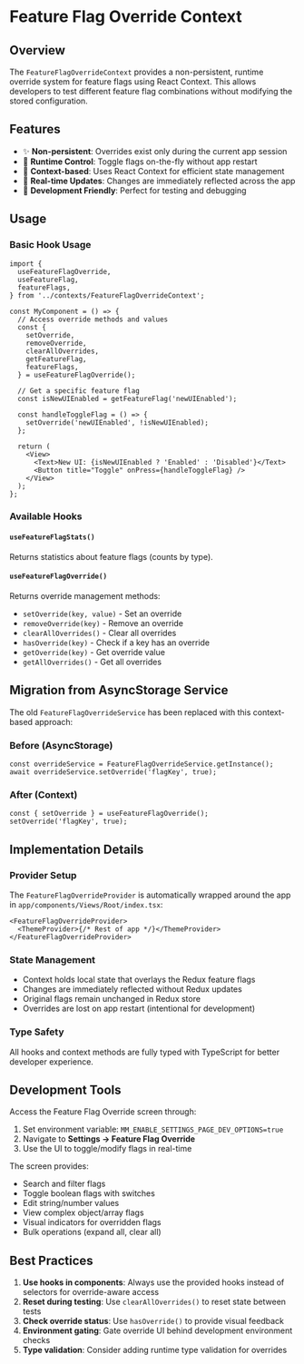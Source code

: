 # Feature Flag Override Context

## Overview

The `FeatureFlagOverrideContext` provides a non-persistent, runtime override system for feature flags using React Context. This allows developers to test different feature flag combinations without modifying the stored configuration.

## Features

- ✨ **Non-persistent**: Overrides exist only during the current app session
- 🎯 **Runtime Control**: Toggle flags on-the-fly without app restart
- 📱 **Context-based**: Uses React Context for efficient state management
- 🔄 **Real-time Updates**: Changes are immediately reflected across the app
- 🧪 **Development Friendly**: Perfect for testing and debugging

## Usage

### Basic Hook Usage

```tsx
import {
  useFeatureFlagOverride,
  useFeatureFlag,
  featureFlags,
} from '../contexts/FeatureFlagOverrideContext';

const MyComponent = () => {
  // Access override methods and values
  const {
    setOverride,
    removeOverride,
    clearAllOverrides,
    getFeatureFlag,
    featureFlags,
  } = useFeatureFlagOverride();

  // Get a specific feature flag
  const isNewUIEnabled = getFeatureFlag('newUIEnabled');

  const handleToggleFlag = () => {
    setOverride('newUIEnabled', !isNewUIEnabled);
  };

  return (
    <View>
      <Text>New UI: {isNewUIEnabled ? 'Enabled' : 'Disabled'}</Text>
      <Button title="Toggle" onPress={handleToggleFlag} />
    </View>
  );
};
```

### Available Hooks

#### `useFeatureFlagStats()`

Returns statistics about feature flags (counts by type).

#### `useFeatureFlagOverride()`

Returns override management methods:

- `setOverride(key, value)` - Set an override
- `removeOverride(key)` - Remove an override
- `clearAllOverrides()` - Clear all overrides
- `hasOverride(key)` - Check if a key has an override
- `getOverride(key)` - Get override value
- `getAllOverrides()` - Get all overrides

## Migration from AsyncStorage Service

The old `FeatureFlagOverrideService` has been replaced with this context-based approach:

### Before (AsyncStorage)

```tsx
const overrideService = FeatureFlagOverrideService.getInstance();
await overrideService.setOverride('flagKey', true);
```

### After (Context)

```tsx
const { setOverride } = useFeatureFlagOverride();
setOverride('flagKey', true);
```

## Implementation Details

### Provider Setup

The `FeatureFlagOverrideProvider` is automatically wrapped around the app in `app/components/Views/Root/index.tsx`:

```tsx
<FeatureFlagOverrideProvider>
  <ThemeProvider>{/* Rest of app */}</ThemeProvider>
</FeatureFlagOverrideProvider>
```

### State Management

- Context holds local state that overlays the Redux feature flags
- Changes are immediately reflected without Redux updates
- Original flags remain unchanged in Redux store
- Overrides are lost on app restart (intentional for development)

### Type Safety

All hooks and context methods are fully typed with TypeScript for better developer experience.

## Development Tools

Access the Feature Flag Override screen through:

1. Set environment variable: `MM_ENABLE_SETTINGS_PAGE_DEV_OPTIONS=true`
2. Navigate to **Settings → Feature Flag Override**
3. Use the UI to toggle/modify flags in real-time

The screen provides:

- Search and filter flags
- Toggle boolean flags with switches
- Edit string/number values
- View complex object/array flags
- Visual indicators for overridden flags
- Bulk operations (expand all, clear all)

## Best Practices

1. **Use hooks in components**: Always use the provided hooks instead of selectors for override-aware access
2. **Reset during testing**: Use `clearAllOverrides()` to reset state between tests
3. **Check override status**: Use `hasOverride()` to provide visual feedback
4. **Environment gating**: Gate override UI behind development environment checks
5. **Type validation**: Consider adding runtime type validation for overrides
